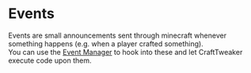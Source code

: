 # Events

Events are small announcements sent through minecraft whenever something happens (e.g. when a player crafted something).  
You can use the [Event Manager](/Vanilla/Events/IEventManager/) to hook into these and let CraftTweaker execute code upon them.